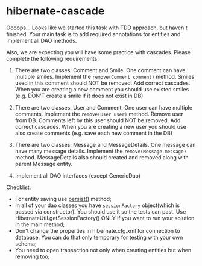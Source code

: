 # hibernate-cascade
Oooops... Looks like we started this task with TDD approach, but haven't finished. 
Your main task is to add required annotations for entities and implement all DAO methods.

Also, we are expecting you will have some practice with cascades. Please complete the following requirements:

1. There are two classes: Comment and Smile. One comment can have multiple smiles. 
Implement the `remove(Comment comment)` method. Smiles used in this comment should NOT be removed.
Add correct cascades. When you are creating a new comment you should use existed smiles (e.g. DON'T create a smile if it does not exist in DB)

1. There are two classes: User and Comment. One user can have multiple comments. 
Implement the `remove(User user)` method. Remove user from DB.
Comments left by this user should NOT be removed.
Add correct cascades. When you are creating a new user you should use also create comments (e.g. save each new comment in the DB)

1. There are two classes: Message and MessageDetails. One message can have many message details.
Implement the `remove(Message message)` method. MessageDetails also should created and removed along with parent 
Message entity.

1. Implement all DAO interfaces (except GenericDao)

Checklist: 
* For entity saving use [persist()](https://bit.ly/3lgYE1R) method;
* In all of your dao classes you have `sessionFactory` object(which is passed via constructor). 
You should use it so the tests can past. Use HibernateUtil.getSessionFactory() 
ONLY if you want to run your solution in the main method;
* Don't change the properties in hibernate.cfg.xml for connection to database. You can do that only temporary 
for testing with your own schema;
* You need to open transaction not only when creating entities but when removing too;
